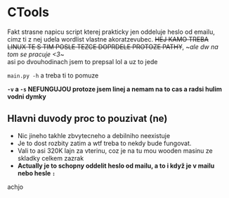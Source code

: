 # CTools
Fakt strasne napicu script kterej prakticky jen oddeluje heslo od emailu, cimz ti z nej udela wordlist vlastne akoratzevubec.
~~HEJ KAMO TREBA LINUX TE S TIM POSLE TEZCE DOPRDELE PROTOZE PATHY~~, ~*ale dw na tom se pracuje <3*~\
asi po dvouhodinach jsem to prepsal lol a uz to jede

` main.py -h ` a treba ti to pomuze

**`-v` a `-s` NEFUNGUJOU protoze jsem linej a nemam na to cas a radsi hulim vodni dymky**

## Hlavni duvody proc to pouzivat (ne)
 - Nic jineho takhle zbvytecneho a debilniho neexistuje
 - Je to dost rozbity zatim a wtf treba to nekdy bude fungovat.
 - Vali to asi 320K lajn za vterinu, coz je na tu mou wooden masinu ze skladky celkem zazrak
 - **Actually je to schopny oddelit heslo od mailu, a to i když je v mailu nebo hesle `:`**
 
 achjo
